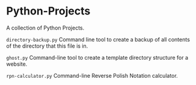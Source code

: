 # Python-Projects
A collection of Python Projects.

`directory-backup.py` Command line tool to create a backup of all contents of the directory that this file is in.

`ghost.py` Command-line tool to create a template directory structure for a website.

`rpn-calculator.py` Command-line Reverse Polish Notation calculator.
